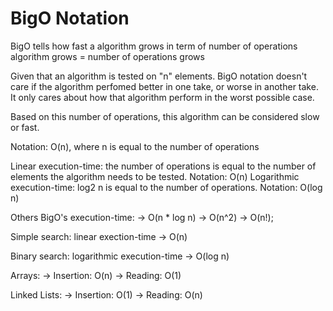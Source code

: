 # BigO Notation 

BigO tells how fast a algorithm grows in term of number of operations
algorithm grows = number of operations grows

Given that an algorithm is tested on "n" elements.
BigO notation doesn't care if the algorithm perfomed better in one take, or worse in another take.
It only cares about how that algorithm perform in the worst possible case.

Based on this number of operations, this algorithm can be considered slow or fast.

Notation: O(n), where n is equal to the number of operations

Linear execution-time: the number of operations is equal to the number of elements the algorithm needs to be tested. Notation: O(n)
Logarithmic execution-time: log2 n is equal to the number of operations. Notation: O(log n)

Others BigO's execution-time:
-> O(n * log n)
-> O(n^2)
-> O(n!);

Simple search: linear exection-time -> O(n)


Binary search: logarithmic execution-time -> O(log n)

Arrays:
    -> Insertion: O(n)
    -> Reading: O(1)

Linked Lists:
    -> Insertion: O(1)
    -> Reading: O(n)
